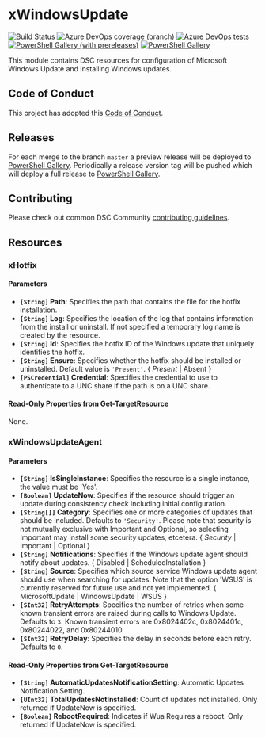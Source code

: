 # xWindowsUpdate

[![Build Status](https://dev.azure.com/dsccommunity/xWindowsUpdate/_apis/build/status/dsccommunity.xWindowsUpdate?branchName=master)](https://dev.azure.com/dsccommunity/xWindowsUpdate/_build/latest?definitionId={definitionId}&branchName=master)
![Azure DevOps coverage (branch)](https://img.shields.io/azure-devops/coverage/dsccommunity/xWindowsUpdate/{definitionId}/master)
[![Azure DevOps tests](https://img.shields.io/azure-devops/tests/dsccommunity/xWindowsUpdate/{definitionId}/master)](https://dsccommunity.visualstudio.com/xWindowsUpdate/_test/analytics?definitionId={definitionId}&contextType=build)
[![PowerShell Gallery (with prereleases)](https://img.shields.io/powershellgallery/vpre/xWindowsUpdate?label=xWindowsUpdate%20Preview)](https://www.powershellgallery.com/packages/xWindowsUpdate/)
[![PowerShell Gallery](https://img.shields.io/powershellgallery/v/xWindowsUpdate?label=xWindowsUpdate)](https://www.powershellgallery.com/packages/xWindowsUpdate/)

This module contains DSC resources for configuration of Microsoft Windows Update
and installing Windows updates.

## Code of Conduct

This project has adopted this [Code of Conduct](CODE_OF_CONDUCT.md).

## Releases

For each merge to the branch `master` a preview release will be
deployed to [PowerShell Gallery](https://www.powershellgallery.com/).
Periodically a release version tag will be pushed which will deploy a
full release to [PowerShell Gallery](https://www.powershellgallery.com/).

## Contributing

Please check out common DSC Community [contributing guidelines](https://dsccommunity.org/guidelines/contributing).

## Resources

### xHotfix

#### Parameters

- **`[String]` Path**: Specifies the path that contains the file for the
  hotfix installation.
- **`[String]` Log**: Specifies the location of the log that contains
  information from the install or uninstall. If not specified a temporary
  log name is created by the resource.
- **`[String]` Id**: Specifies the hotfix ID of the Windows update that
  uniquely identifies the hotfix.
- **`[String]` Ensure**: Specifies whether the hotfix should be installed
  or uninstalled. Default value is `'Present'`. { _Present_ | Absent }
- **`[PSCredential]` Credential**: Specifies the credential to use to
  authenticate to a UNC share if the path is on a UNC share.

#### Read-Only Properties from Get-TargetResource

None.

### xWindowsUpdateAgent

#### Parameters

- **`[String]` IsSingleInstance**: Specifies the resource is a single
  instance, the value must be 'Yes'.
- **`[Boolean]` UpdateNow**: Specifies if the resource should trigger an
  update during consistency check including initial configuration.
- **`[String[]]` Category**: Specifies one or more categories of updates
  that should be included. Defaults to `'Security'`. Please note that
  security is not mutually exclusive with Important and Optional, so
  selecting Important may install some security updates, etcetera.
  { _Security_ | Important | Optional }
- **`[String]` Notifications**: Specifies if the Windows update agent should
  notify about updates. { Disabled | ScheduledInstallation }
- **`[String]` Source**: Specifies which source service Windows update agent
  should use when searching for updates. Note that the option 'WSUS' is
  currently reserved for future use and not yet implemented.
  { MicrosoftUpdate | WindowsUpdate | WSUS }
- **`[SInt32]` RetryAttempts**: Specifies the number of retries when some
  known transient errors are raised during calls to Windows Update. Defaults
  to `3`. Known transient errors are 0x8024402c, 0x8024401c, 0x80244022,
  and 0x80244010.
- **`[SInt32]` RetryDelay**: Specifies the delay in seconds before each
  retry. Defaults to `0`.

#### Read-Only Properties from Get-TargetResource

- **`[String]` AutomaticUpdatesNotificationSetting**: Automatic Updates
  Notification Setting.
- **`[UInt32]` TotalUpdatesNotInstalled**: Count of updates not installed.
  Only returned if UpdateNow is specified.
- **`[Boolean]` RebootRequired**: Indicates if Wua Requires a reboot. Only
  returned if UpdateNow is specified.

